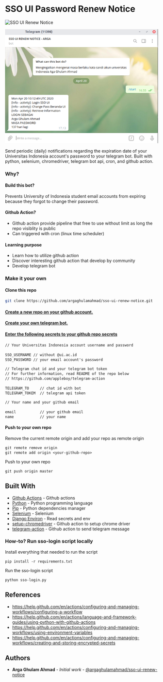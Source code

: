 # SSO UI Password Renew Notice


![SSO UI Renew Notice](https://github.com/argaghulamahmad/sso-ui-renew-notice/workflows/SSO%20UI%20Renew%20Notice/badge.svg)


![Screenshoot at telegram](md-assets/sso-ui-renew-notice-bot-telegram.png)


Send periodic (daily) notifications regarding the expiration date of your Universitas Indonesia account's password to your telegram bot.
Built with python, selenium, chromedriver, telegram bot api, cron, and github action.

### Why?
#### Build this bot?
Prevents University of Indonesia student email accounts from expiring because they forgot to change their password.
#### Github Action?
- Github action provide pipeline that free to use without limit as long the repo visiblity is public
- Can triggered with cron (linux time scheduler)
#### Learning purpose
- Learn how to utilize github action
- Discover interesting github action that develop by community
- Develop telegram bot

### Make it your own
#### Clone this repo

```bash
git clone https://github.com/argaghulamahmad/sso-ui-renew-notice.git
```

#### [Create a new repo on your github account.](https://help.github.com/en/github/creating-cloning-and-archiving-repositories/creating-a-new-repository)
#### [Create your own telegram bot.](https://core.telegram.org/bots)
#### [Enter the following secrets to your github repo secrets](https://help.github.com/en/actions/configuring-and-managing-workflows/creating-and-storing-encrypted-secrets)

```
// Your Universitas Indonesia account username and password

SSO_USERNAME // without @ui.ac.id
SSO_PASSWORD // your email account's password
```

```
// Telegram chat id and your telegram bot token
// For further information, read README of the repo below
// https://github.com/appleboy/telegram-action

TELEGRAM_TO     // chat id with bot
TELEGRAM_TOKEM  // telegram api token
```

```
// Your name and your github email

email           // your github email
name            // your name
```

#### Push to your own repo
Remove the current remote origin and add your repo as remote origin
```
git remote remove origin
git remote add origin <your-github-repo>
```
Push to your own repo
```
git push origin master
```

## Built With

* [Github Actions](https://github.com/features/actions) - Github actions
* [Python](https://www.python.org/) - Python programming language
* [Pip](https://pip.pypa.io/en/stable/) - Python dependencies manager
* [Selenium](https://github.com/SeleniumHQ/selenium) - Selenium
* [Django Environ](https://github.com/joke2k/django-environ) - Read secrets and env
* [setup-chromedriver](https://github.com/nanasess/setup-chromedriver) - Github action to setup chrome driver
* [telegram-action](https://github.com/appleboy/telegram-action) - Github action to send telegram message

### How-to? Run sso-login script locally

Install everything that needed to run the script
```
pip install -r requirements.txt
```

Run the sso-login script
```
python sso-login.py
```

## References

* https://help.github.com/en/actions/configuring-and-managing-workflows/configuring-a-workflow
* https://help.github.com/en/actions/language-and-framework-guides/using-python-with-github-actions
* https://help.github.com/en/actions/configuring-and-managing-workflows/using-environment-variables
* https://help.github.com/en/actions/configuring-and-managing-workflows/creating-and-storing-encrypted-secrets

## Authors

* **Arga Ghulam Ahmad** - *Initial work* - [@argaghulamahmad/sso-ui-renew-notice](https://github.com/argaghulamahmad/sso-ui-renew-notice)